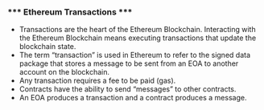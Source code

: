### ***  Ethereum Transactions ***

- Transactions are the heart of the Ethereum Blockchain. Interacting with the Ethereum Blockchain means executing transactions that update the blockchain state.
- The term “transaction” is used in Ethereum to refer to the signed data package that stores a message to be sent from an EOA to another account on the blockchain.
- Any transaction requires a fee to be paid (gas).
- Contracts have the ability to send “messages” to other contracts.
- An EOA produces a transaction and a contract produces a message.
